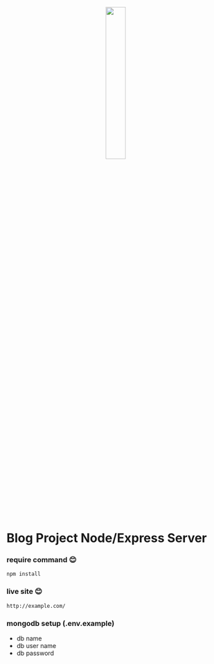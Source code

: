 <p align="center">
   <a href="#">
         <img width="30%"  src="https://i.ibb.co/cvzVS0J/light-logo.png">
   </a>
</p>


# Blog Project Node/Express Server


### require command :blush:
```
npm install
```
### live site :blush:
```
http://example.com/
```
### mongodb setup (.env.example)

- db name
- db user name
- db password